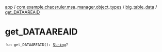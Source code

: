 [app](../../index.md) / [com.example.chaosruler.msa_manager.object_types](../index.md) / [big_table_data](index.md) / [get_DATAAREAID](.)

# get_DATAAREAID

`fun get_DATAAREAID(): `[`String`](https://kotlinlang.org/api/latest/jvm/stdlib/kotlin/-string/index.html)`?`